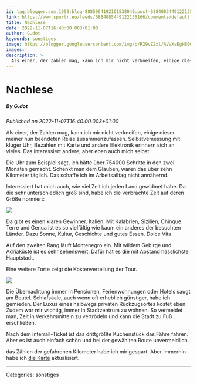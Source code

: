 ```yaml
---
id: tag:blogger.com,1999:blog-8885964192161538040.post-6884085449122135166
link: https://www.spurtr.eu/feeds/6884085449122135166/comments/default
title: Nachlese
date: 2022-11-07T16:40:00.003+01:00
author: G.dot
keywords: sonstiges
image: https://blogger.googleusercontent.com/img/b/R29vZ2xl/AVvXsEgH80OnDLq-p8gddL4FQT_DxnLobxt47lLaOEeUHev47nznuri4FYoe-4MgHiGuxWBjmxxW6N9kRlbdYAkh8x1D-lID7hay8xPTukA3yi5e5Cs4I06rjHQqoWRGY6OtidcEvF7PCvykz0o/s72-c/1667653677080198-0.png
images: 
description: >
  Als einer, der Zahlen mag, kann ich mir nicht verkneifen, einige dieser meiner nun beendeten Reise zusammenzufassen. Selbstvemessung mit kluger Uhr, Bezahlen mit Karte und andere Elektronik erinnern sich an vieles. Das interessiert andere, aber eben auch mich selbst.Die Uhr zum Beispiel sagt, ich hätte über 754000 Schritte in den
---
```

# Nachlese
##### By G.dot
_Published on 2022-11-07T16:40:00.003+01:00_

Als einer, der Zahlen mag, kann ich mir nicht verkneifen, einige dieser meiner nun beendeten Reise zusammenzufassen. Selbstvemessung mit kluger Uhr, Bezahlen mit Karte und andere Elektronik erinnern sich an vieles. Das interessiert andere, aber eben auch mich selbst.

Die Uhr zum Beispiel sagt, ich hätte über 754000 Schritte in den zwei Monaten gemacht. Schenkt man dem Glauben, waren das über zehn Kilometer täglich. Das schaffe ich im Arbeitsalltag nicht annähernd.

Interessiert hat mich auch, wie viel Zeit ich jeden Land gewidmet habe. Da die sehr unterschiedlich groß sind, habe ich die verbrachte Zeit auf deren Größe normiert:

  

[![](https://blogger.googleusercontent.com/img/b/R29vZ2xl/AVvXsEgH80OnDLq-p8gddL4FQT_DxnLobxt47lLaOEeUHev47nznuri4FYoe-4MgHiGuxWBjmxxW6N9kRlbdYAkh8x1D-lID7hay8xPTukA3yi5e5Cs4I06rjHQqoWRGY6OtidcEvF7PCvykz0o/s1600/1667653677080198-0.png)](https://blogger.googleusercontent.com/img/b/R29vZ2xl/AVvXsEgH80OnDLq-p8gddL4FQT_DxnLobxt47lLaOEeUHev47nznuri4FYoe-4MgHiGuxWBjmxxW6N9kRlbdYAkh8x1D-lID7hay8xPTukA3yi5e5Cs4I06rjHQqoWRGY6OtidcEvF7PCvykz0o/s1600/1667653677080198-0.png)

  

Da gibt es einen klaren Gewinner. Italien. Mit Kalabrien, Sizilien, Chinque Terre und Genua ist es so vielfältig wie kaum ein anderes der besuchten Länder. Dazu Sonne, Kultur, Geschichte und gutes Essen. Dolce Vita.

Auf den zweiten Rang läuft Montenegro ein. Mit wildem Gebirge und Adriaküste ist es sehr sehenswert. Dafür hat es die mit Abstand hässlichste Hauptstadt.

Eine weitere Torte zeigt die Kostenverteilung der Tour.

  

[![](https://blogger.googleusercontent.com/img/b/R29vZ2xl/AVvXsEgcxIIMhhHWGvhgWRoJEq8hq65nCL-MHyKuVyyEhtQ7iRDkAn97ynwdiAgcr2ipqRxHvS9VcTaY3HjLlyLo4VlpvOd8YFTqUxh51GqeWwha1CQ7fHnNr1_WtEYyW8VuLmbBuDKFWhIbLlA/s1600/1667653674809831-1.png)](https://blogger.googleusercontent.com/img/b/R29vZ2xl/AVvXsEgcxIIMhhHWGvhgWRoJEq8hq65nCL-MHyKuVyyEhtQ7iRDkAn97ynwdiAgcr2ipqRxHvS9VcTaY3HjLlyLo4VlpvOd8YFTqUxh51GqeWwha1CQ7fHnNr1_WtEYyW8VuLmbBuDKFWhIbLlA/s1600/1667653674809831-1.png)

  

Die Übernachtung immer in Pensionen, Ferienwohnungen oder Hotels saugt am Beutel. Schlafsäale, auch wenn oft erheblich günstiger, habe ich gemieden. Der Luxus eines halbwegs privaten Rückzugsortes kostet eben. Zudem war mir wichtig, immer in Stadtzentrum zu wohnen. So vermeidet man, Zeit in Verkehrsmitteln zu vertrödeln und kann die Stadt zu Fuß erschließen. 

Nach dem interrail-Ticket ist das drittgrößte Kuchenstück das Fähre fahren. Aber es ist auch einfach schön und bei der gewählten Route unvermeidlich.

das Zählen der gefahrenen Kilometer habe ich mir gespart. Aber immerhin habe ich [die Karte](https://www.spurtr.eu/p/karte.html) aktualisiert.

---
Categories: sonstiges